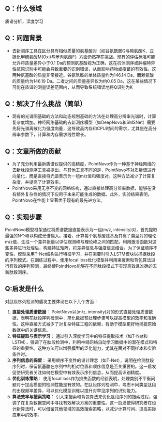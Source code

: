 ## Q：什么领域
质谱分析，深度学习
## Q：问题背景
- 去新测序工具在区分具有相似质量的氨基酸对（如谷氨酰胺Q与赖氨酸K、亚砜化甲硫氨酸M(Oxi)与苯丙氨酸F）方面仍然存在挑战。现有的评估标准可能允许将质量差异小于0.1 Da的预测氨基酸视为正确，这在抗体测序或肿瘤特异性抗原识别中可能会导致重要的识别错误，从而影响药物或疫苗的有效性。这两种氨基酸的质量非常接近。谷氨酰胺的单体质量约为146.14 Da，而赖氨酸的质量约为146.19 Da。二者之间的质量差异仅为约0.05 Da，这在某些情况下可能在质谱的测量误差范围内，从而导致系统错误地将Q识别为K

## Q：解决了什么挑战（简单）
- 现有的光谱图基础的方法和动态规划基础的方法在处理高分辨率光谱时，计算复杂度增加。神经网络基础的去新测序模型（如DeepNovo和SMSNet）需要先将光谱离散化为强度向量，这导致高内存和CPU时间的需求，尤其是在高分辨率参数下，计算和内存需求线性增长。
## Q：文章所做的贡献
- 为了充分利用最新质谱仪提供的高精度，PointNovo作为一种基于神经网络的去新肽段测序工具被提出。与其他工具不同的是，PointNovo不对质量谱进行向量化，而是直接将光谱表示为一组m/z值和强度对。这种方法减少了计算复杂度，并提高了计算效率。
-  PointNovo采用无序不变的网络结构，通过直接处理高分辨率数据，能够在没有额外复杂性的情况下应用于未来可能生成的数据。此外，实验结果表明，PointNovo在性能上显著优于现有的最先进方法。
## Q：实现步骤
PointNovo模型框架通过将质谱数据直接表示为一组(m/z, intensity)对，首先提取最强的N个峰以构成光谱输入。接着，计算每个氨基酸残基及其离子类型对的理论m/z值，生成一个差异张量以评估观测峰与理论峰之间的匹配。利用激活函数对这些差异进行处理后，构建特征矩阵，将差异信息与强度信息结合。为了保证顺序不变性，模型采用T-Net结构进行特征学习，并在需要时引入LSTM模块以捕捉肽段的序列模式。在训练过程中，使用focal loss优化模型并利用束搜索和背包算法进行有效的序列预测，最终使PointNovo能够在不同肽段模式下实现高效且准确的去新肽段测序。
## Q:启发是什么
对肽段序列检测的启发主要体现在以下几个方面：
1. **直接处理质谱数据**：
PointNovo以(m/z, intensity)对的形式直接处理质谱数据，表明在肽段序列检测中，简化数据预处理步骤可以提高模型的效率和准确性。这种直接方式减少了对复杂特征工程的依赖，有助于模型更好地捕捉原始数据中的关键信息。
2. **特征提取与表示学习**：
通过引入深度学习中的特征提取技术（如T-Net和LSTM），强调了在肽段检测中，利用神经网络自动学习数据中的潜在模式和特征的重要性。这种方法可以增强模型的泛化能力，尤其在面对不同样本和实验条件时。
3. **序列信息的保留**：
 采用顺序不变性的设计理念（如T-Net），说明在检测肽段序列时，保留氨基酸在序列中的相对位置和顺序信息是至关重要的。这一启发促使研究者关注如何在模型中有效表示序列信息，从而提高识别精度。
4. **优化训练策略**：
使用focal loss作为损失函数的经验表明，处理类别不平衡问题对于提高模型的检测性能是有效的。在肽段序列检测中，考虑不同类型肽段的出现频率差异，可以优化模型训练以提升对罕见序列的识别能力。
5. **算法效率与搜索策略**：
 引入束搜索和背包算法来优化肽段序列的搜索过程，强调了在复杂数据空间中寻找有效解决方案的重要性。这一启发使得研究者在设计新算法时，可以借鉴其他领域的高效搜索策略，以减少计算时间，提高实际应用中的效率。
